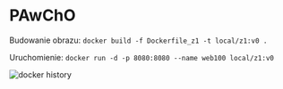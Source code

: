 # PAwChO
Budowanie obrazu:
`docker build -f Dockerfile_z1 -t local/z1:v0 .`

Uruchomienie:
`docker run -d -p 8080:8080 --name web100 local/z1:v0`

![docker history](https://i.imgur.com/mQOBcow.png)

